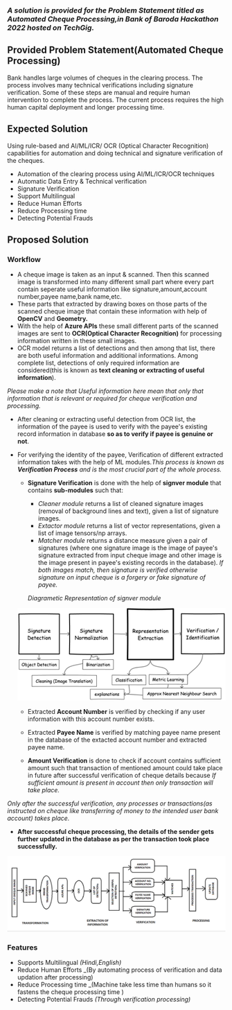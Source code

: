 ### _A solution is provided for the Problem Statement titled as Automated Cheque Processing,in Bank of Baroda Hackathon 2022 hosted on TechGig._

## Provided Problem Statement(Automated Cheque Processing)

Bank handles large volumes of cheques in the clearing process. The process involves many technical verifications including signature verification. Some of these steps are manual and require human intervention to complete the process. The current process requires the high human capital deployment and longer processing time.

## Expected Solution

Using rule-based and AI/ML/ICR/ OCR (Optical Character Recognition) capabilities for automation and doing technical and signature verification of the cheques.
* Automation of the clearing process using AI/ML/ICR/OCR techniques
* Automatic Data Entry & Technical verification
* Signature Verification
* Support Multilingual
* Reduce Human Efforts
* Reduce Processing time
* Detecting Potential Frauds

## Proposed Solution

### Workflow

* A cheque image is taken as an input & scanned. Then this scanned image is transformed into many different small part where every part contain seperate useful information like signature,amount,account number,payee name,bank name,etc. 
* These parts that extracted by drawing boxes on those parts of the scanned cheque image that contain these information with help of __OpenCV__ and __Geometry.__
* With the help of __Azure APIs__ these small different parts of the scanned images are sent to __OCR(Optical Character Recognition)__ for  processing information written in these small images.
* OCR model returns a list of detections and then among that list, there are both useful information and additional informations. Among complete list, detections of only required information are considered(this is  known as __text cleaning or extracting of useful information__).

_Please make a note that Useful information here mean that only that information that is relevant or required for cheque verification and processing._

* After cleaning or extracting useful detection from OCR list, the information of the payee is used to verify with the payee's existing record information in database __so as to verify if payee is genuine or not__. 

* For verifying the identity of the payee, Verification of different extracted information takes with the help of ML modules._This process is known as __Verification Process__ and is the most crucial part of the whole process._

  * __Signature Verification__ is done with the help of __signver module__ that contains __sub-modules__ such that:
 
    * _Cleaner module_ returns a list of cleaned signature images (removal of background lines and text), given a list of signature images.
    * _Extactor module_ returns a list of vector representations, given a list of image tensors/np arrays.
    * _Matcher module_ returns a distance measure given a pair of signatures (where one signature image is the image of payee's signature extracted from input cheque image and other image is the image present in payee's existing records in the database). _If both images match, then signature is verified otherwise signature on input cheque is a forgery or fake signature of payee._

    _Diagrametic Representation of signver module_

  ![signature verification](https://raw.githubusercontent.com/fastforwardlabs/signver/main/docs/images/signature_pipeline.png)
  
   * Extracted __Account Number__ is verified by checking if any user information with this account number exists.
  
   * Extracted __Payee Name__ is verified by matching payee name present in the database of the extacted account number and extracted payee name.
   * __Amount Verification__ is done to check if account contains sufficient amount such that transaction of mentioned amount could take place in future after successful verification of cheque details because _If sufficient amount is present in account then only transaction will take place._

 _Only after the successful verification, any processes or transactions(as instructed on cheque like transferring of money to the intended user bank account) takes place._

* __After successful cheque processing, the details of the sender gets further updated in the database as per the transaction took place successfully.__

![cheque verification](https://github.com/Shailly0502/Tech-Diwane/blob/4530921987467a25730f81928279996dd9d2c207/astha.png)



### Features

* Supports Multilingual _(Hindi,English)_
* Reduce Human Efforts _(By automating process of verification and data updation after processing)
* Reduce Processing time _(Machine take less time than humans so it fastens the cheque processing time )
* Detecting Potential Frauds _(Through verification processing)_
